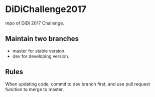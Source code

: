 # DiDiChallenge2017
repo of DiDi 2017 Challenge.

## Maintain two branches
- master for stable version.
- dev for developing version.

## Rules
When updating code, commit to dev branch first, and use pull request function to merge to master.
